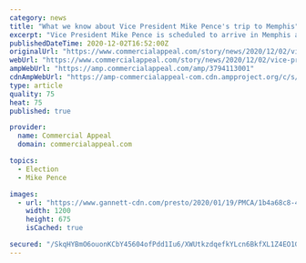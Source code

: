 ```yaml
---
category: news
title: "What we know about Vice President Mike Pence's trip to Memphis"
excerpt: "Vice President Mike Pence is scheduled to arrive in Memphis at 1 p.m. Thursday afternoon, his office said Wednesday. Air Force Two is scheduled to touch down in Memphis at about 1 p.m. Then, in an airplane hangar at Memphis International Airport,"
publishedDateTime: 2020-12-02T16:52:00Z
originalUrl: "https://www.commercialappeal.com/story/news/2020/12/02/vice-president-mike-pence-visit-memphis-roundtable-fedex-operation-warp-speed/3794113001/"
webUrl: "https://www.commercialappeal.com/story/news/2020/12/02/vice-president-mike-pence-visit-memphis-roundtable-fedex-operation-warp-speed/3794113001/"
ampWebUrl: "https://amp.commercialappeal.com/amp/3794113001"
cdnAmpWebUrl: "https://amp-commercialappeal-com.cdn.ampproject.org/c/s/amp.commercialappeal.com/amp/3794113001"
type: article
quality: 75
heat: 75
published: true

provider:
  name: Commercial Appeal
  domain: commercialappeal.com

topics:
  - Election
  - Mike Pence

images:
  - url: "https://www.gannett-cdn.com/presto/2020/01/19/PMCA/1b4a68c8-4129-47b4-b38a-cdcce6ca6024-011920PenceLands11.jpg?auto=webp&crop=2326,1309,x0,y295&format=pjpg&width=1200"
    width: 1200
    height: 675
    isCached: true

secured: "/SkqHYBmO6ouonKCbY45604ofPdd1Iu6/XWUtkzdqefkYLcn6BkfXL1Z4EO1G89b9wqwtqKrdpz/V1n1t1ofBFaL7KUF+Z4stsloZE5tCrmwWFFWUVq3+Q7Dhd4q7+ydcoL2itez0CDcqKydmYHwLO9ulCt3z2nndXsBM0cuNd3b1Hs8ZakX1E+YBima/5WL7kMn+EnSpLRxNLT/zCoUkbxO1h7iUcqHvGAPF8Ob1tAyWrYB87fHiWM7F7BXoNmi617hr+f564DrbS59dRIXkUH49YkAM2f2JCJ12cjvebrX82rIO1zASamY7y4shPCd/mgQlvjpwGSMg/4WAd+IvecFqC7VauJYNPgMR+fh5Lc=;uzz5sglC4DI6yC4piTSanQ=="
---
```


